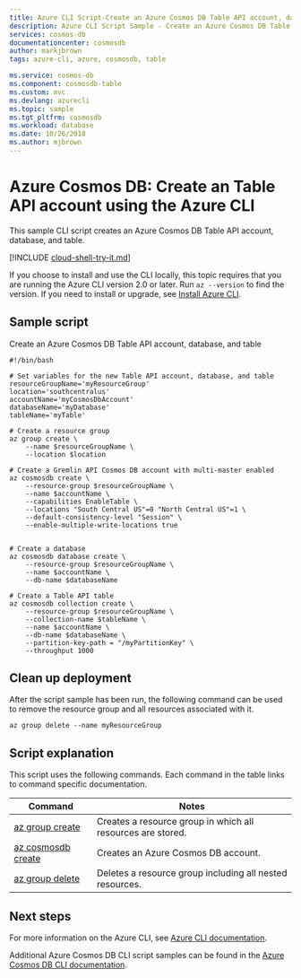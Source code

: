 ```yaml
---
title: Azure CLI Script-Create an Azure Cosmos DB Table API account, database, and table | Microsoft Docs
description: Azure CLI Script Sample - Create an Azure Cosmos DB Table API account, database, and table
services: cosmos-db
documentationcenter: cosmosdb
author: markjbrown
tags: azure-cli, azure, cosmosdb, table

ms.service: cosmos-db
ms.component: cosmosdb-table
ms.custom: mvc
ms.devlang: azurecli
ms.topic: sample
ms.tgt_pltfrm: cosmosdb
ms.workload: database
ms.date: 10/26/2018
ms.author: mjbrown
---
```


# Azure Cosmos DB: Create an Table API account using the Azure CLI

This sample CLI script creates an Azure Cosmos DB Table API account, database, and table.

[!INCLUDE [cloud-shell-try-it.md](../../../includes/cloud-shell-try-it.md)]

If you choose to install and use the CLI locally, this topic requires that you are running the Azure CLI version 2.0 or later. Run `az --version` to find the version. If you need to install or upgrade, see [Install Azure CLI]( /cli/azure/install-azure-cli).

## Sample script

Create an Azure Cosmos DB Table API account, database, and table

```azurecli-interactive
#!/bin/bash

# Set variables for the new Table API account, database, and table
resourceGroupName='myResourceGroup'
location='southcentralus'
accountName='myCosmosDbAccount'
databaseName='myDatabase'
tableName='myTable'

# Create a resource group
az group create \
    --name $resourceGroupName \
    --location $location

# Create a Gremlin API Cosmos DB account with multi-master enabled
az cosmosdb create \
    --resource-group $resourceGroupName \
    --name $accountName \
    --capabilities EnableTable \
    --locations "South Central US"=0 "North Central US"=1 \
    --default-consistency-level "Session" \
    --enable-multiple-write-locations true


# Create a database
az cosmosdb database create \
    --resource-group $resourceGroupName \
    --name $accountName \
    --db-name $databaseName

# Create a Table API table
az cosmosdb collection create \
    --resource-group $resourceGroupName \
    --collection-name $tableName \
    --name $accountName \
    --db-name $databaseName \
    --partition-key-path = "/myPartitionKey" \
    --throughput 1000
```

## Clean up deployment

After the script sample has been run, the following command can be used to remove the resource group and all resources associated with it.

```azurecli-interactive
az group delete --name myResourceGroup
```

## Script explanation

This script uses the following commands. Each command in the table links to command specific documentation.

| Command | Notes |
|---|---|
| [az group create](/cli/azure/group#az-group-create) | Creates a resource group in which all resources are stored. |
| [az cosmosdb create](/cli/azure/cosmosdb#az-cosmosdb-create) | Creates an Azure Cosmos DB account. |
| [az group delete](/cli/azure/resource#az-resource-delete) | Deletes a resource group including all nested resources. |

## Next steps

For more information on the Azure CLI, see [Azure CLI documentation](https://docs.microsoft.com/cli/azure).

Additional Azure Cosmos DB CLI script samples can be found in the [Azure Cosmos DB CLI documentation](../cli-samples.md).
